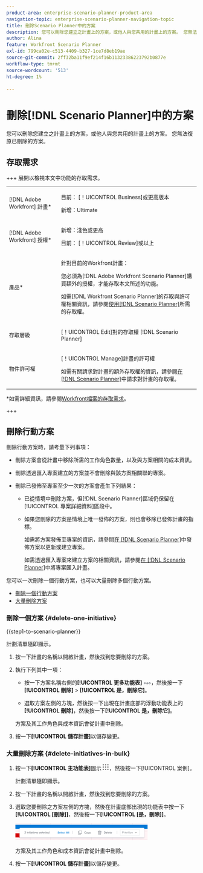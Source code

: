 ```yaml
---
product-area: enterprise-scenario-planner-product-area
navigation-topic: enterprise-scenario-planner-navigation-topic
title: 刪除Scenario Planner中的方案
description: 您可以刪除您建立之計畫上的方案，或他人與您共用的計畫上的方案。 您無法復原已刪除的方案。
author: Alina
feature: Workfront Scenario Planner
exl-id: 799ca02e-c513-4409-b327-1ce7d8eb19ae
source-git-commit: 2ff32ba11f9ef214f16b11323386223792b0877e
workflow-type: tm+mt
source-wordcount: '513'
ht-degree: 1%

---
```


# 刪除[!DNL Scenario Planner]中的方案

您可以刪除您建立之計畫上的方案，或他人與您共用的計畫上的方案。 您無法復原已刪除的方案。

## 存取需求

+++ 展開以檢視本文中功能的存取需求。

<table style="table-layout:auto"> 
 <col> 
 <col> 
 <tbody> 
  <tr> 
   <td> <p>[!DNL Adobe Workfront] 計畫*</p> </td> 
   <td> <p>目前： [！UICONTROL Business]或更高版本</p>
   <p>新增：Ultimate </p>
   </td> 
  </tr> 
  <tr> 
   <td> <p>[!DNL Adobe Workfront] 授權*</p> </td> 
   <td> <p>新增：淺色或更高</p> 
   <p>目前： [！UICONTROL Review]或以上</p> </td> 
  </tr> 
  <tr> 
   <td>產品* </td> 
   <td> 
   <p>針對目前的Workfront計畫： </p>
   <p>您必須為[!DNL Adobe Workfront Scenario Planner]購買額外的授權，才能存取本文所述的功能。</p> <p>如需[!DNL Workfront Scenario Planner]的存取與許可權相關資訊，請參閱<a href="../scenario-planner/access-needed-to-use-sp.md" class="MCXref xref">使用[!DNL Scenario Planner]</a>所需的存取權。 </p> </td> 
  </tr> 
  <tr data-mc-conditions=""> 
   <td>存取層級 </td> 
   <td> <p>[！UICONTROL Edit]對的存取權 [!DNL Scenario Planner]</p> </td> 
  </tr> 
  <tr data-mc-conditions=""> 
   <td> <p>物件許可權 </p> </td> 
   <td> <p>[！UICONTROL Manage]計畫的許可權</p> <p>如需有關請求對計畫的額外存取權的資訊，請參閱<a href="../scenario-planner/request-access-to-plan.md" class="MCXref xref">在[!DNL Scenario Planner]</a>中請求對計畫的存取權。</p> </td> 
  </tr> 
 </tbody> 
</table>

*如需詳細資訊，請參閱[Workfront檔案的存取需求](/help/quicksilver/administration-and-setup/add-users/access-levels-and-object-permissions/access-level-requirements-in-documentation.md)。

+++

## 刪除行動方案

刪除行動方案時，請考量下列事項：

* 刪除方案會從計畫中移除所需的工作角色數量，以及與方案相關的成本資訊。
* 刪除透過匯入專案建立的方案並不會刪除與該方案相關聯的專案。
* 刪除已發佈至專案至少一次的方案會產生下列結果：

   * 已從情境中刪除方案，但[!DNL Scenario Planner]區域仍保留在[!UICONTROL 專案詳細資料]區段中。
   * 如果您刪除的方案是情境上唯一發佈的方案，則也會移除已發佈計畫的指標。

     如需將方案發佈至專案的資訊，請參閱[在 [!DNL Scenario Planner]](../scenario-planner/publish-scenarios-update-projects.md)中發佈方案以更新或建立專案。

     如需透過匯入專案來建立方案的相關資訊，請參閱[在 [!DNL Scenario Planner]](../scenario-planner/import-projects-to-plans.md)中將專案匯入計畫。

您可以一次刪除一個行動方案，也可以大量刪除多個行動方案。

* [刪除一個行動方案](#delete-one-initiative)
* [大量刪除方案](#delete-initiatives-in-bulk)

### 刪除一個方案 {#delete-one-initiative}

{{step1-to-scenario-planner}}

計劃清單隨即顯示。

1. 按一下計畫的名稱以開啟計畫，然後找到您要刪除的方案。
1. 執行下列其中一項：

   * 按一下方案名稱右側的&#x200B;**[!UICONTROL 更多功能表]** ![](assets/more-menu.png)，然後按一下&#x200B;**[!UICONTROL 刪除]** > **[!UICONTROL 是，刪除它]**。

   * 選取方案左側的方塊，然後按一下出現在計畫底部的浮動功能表上的&#x200B;**[!UICONTROL 刪除]**，然後按一下&#x200B;**[!UICONTROL 是，刪除它]**。

   方案及其工作角色與成本資訊會從計畫中刪除。

1. 按一下&#x200B;**[!UICONTROL 儲存計畫]**&#x200B;以儲存變更。

### 大量刪除方案 {#delete-initiatives-in-bulk}

1. 按一下&#x200B;**[!UICONTROL 主功能表]**&#x200B;圖示![](assets/main-menu-icon.png)，然後按一下[!UICONTROL 案例]。

   計劃清單隨即顯示。

1. 按一下計畫的名稱以開啟計畫，然後找到您要刪除的方案。
1. 選取您要刪除之方案左側的方塊，然後在計畫底部出現的功能表中按一下&#x200B;**[!UICONTROL [刪除]]**，然後按一下&#x200B;**[!UICONTROL [是，刪除]]**。

   ![](assets/bottom-manage-initiative-menu-350x45.png)

   方案及其工作角色和成本資訊會從計畫中刪除。

1. 按一下&#x200B;**[!UICONTROL 儲存計畫]**&#x200B;以儲存變更。
